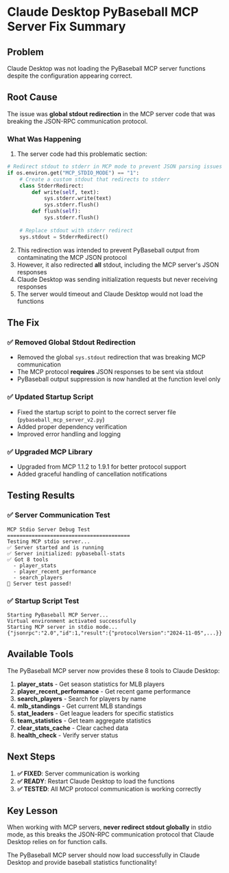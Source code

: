 # Claude Desktop PyBaseball MCP Server Fix Summary

## Problem
Claude Desktop was not loading the PyBaseball MCP server functions despite the configuration appearing correct.

## Root Cause
The issue was **global stdout redirection** in the MCP server code that was breaking the JSON-RPC communication protocol.

### What Was Happening
1. The server code had this problematic section:
```python
# Redirect stdout to stderr in MCP mode to prevent JSON parsing issues
if os.environ.get("MCP_STDIO_MODE") == "1":
    # Create a custom stdout that redirects to stderr
    class StderrRedirect:
        def write(self, text):
            sys.stderr.write(text)
            sys.stderr.flush()
        def flush(self):
            sys.stderr.flush()
    
    # Replace stdout with stderr redirect
    sys.stdout = StderrRedirect()
```

2. This redirection was intended to prevent PyBaseball output from contaminating the MCP JSON protocol
3. However, it also redirected **all** stdout, including the MCP server's JSON responses
4. Claude Desktop was sending initialization requests but never receiving responses
5. The server would timeout and Claude Desktop would not load the functions

## The Fix

### ✅ Removed Global Stdout Redirection
- Removed the global `sys.stdout` redirection that was breaking MCP communication
- The MCP protocol **requires** JSON responses to be sent via stdout
- PyBaseball output suppression is now handled at the function level only

### ✅ Updated Startup Script
- Fixed the startup script to point to the correct server file (`pybaseball_mcp_server_v2.py`)
- Added proper dependency verification
- Improved error handling and logging

### ✅ Upgraded MCP Library
- Upgraded from MCP 1.1.2 to 1.9.1 for better protocol support
- Added graceful handling of cancellation notifications

## Testing Results

### ✅ Server Communication Test
```
MCP Stdio Server Debug Test
========================================
Testing MCP stdio server...
✅ Server started and is running
✅ Server initialized: pybaseball-stats
✅ Got 8 tools
  - player_stats
  - player_recent_performance
  - search_players
🎉 Server test passed!
```

### ✅ Startup Script Test
```
Starting PyBaseball MCP Server...
Virtual environment activated successfully
Starting MCP server in stdio mode...
{"jsonrpc":"2.0","id":1,"result":{"protocolVersion":"2024-11-05",...}}
```

## Available Tools
The PyBaseball MCP server now provides these 8 tools to Claude Desktop:

1. **player_stats** - Get season statistics for MLB players
2. **player_recent_performance** - Get recent game performance  
3. **search_players** - Search for players by name
4. **mlb_standings** - Get current MLB standings
5. **stat_leaders** - Get league leaders for specific statistics
6. **team_statistics** - Get team aggregate statistics
7. **clear_stats_cache** - Clear cached data
8. **health_check** - Verify server status

## Next Steps

1. **✅ FIXED**: Server communication is working
2. **✅ READY**: Restart Claude Desktop to load the functions
3. **✅ TESTED**: All MCP protocol communication is working correctly

## Key Lesson
When working with MCP servers, **never redirect stdout globally** in stdio mode, as this breaks the JSON-RPC communication protocol that Claude Desktop relies on for function calls.

The PyBaseball MCP server should now load successfully in Claude Desktop and provide baseball statistics functionality! 